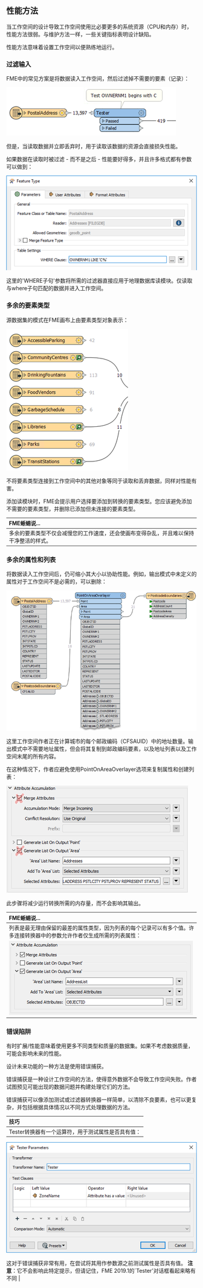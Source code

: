 ## 性能方法

当工作空间的设计导致工作空间使用比必要更多的系统资源（CPU和内存）时，性能方法很弱。与维护方法一样，一些关键指标表明设计缺陷。

性能方法意味着设置工作空间以便熟练地运行。

### 过滤输入

FME中的常见方案是将数据读入工作空间，然后过滤掉不需要的要素（记录）：

![](./Images/Img5.028.DataFilterTester.png)

但是，当读取数据并立即丢弃时，用于读取该数据的资源会直接损失性能。

如果数据在读取时被过滤 - 而不是之后 - 性能要好得多，并且许多格式都有参数可以做到：

![](./Images/Img5.029.DataFilterSQLWhere.png)

这里的'WHERE子句'参数将所需的过滤器直接应用于地理数据库读模块。仅读取与where子句匹配的数据并进入工作空间。

### 多余的要素类型

源数据集的模式在FME画布上由要素类型对象表示：

![](./Images/Img5.030.ExcessFeatureTypes.png)

不将要素类型连接到工作空间中的其他对象等同于读取和丢弃数据，同样对性能有害。

添加读模块时，FME会提示用户选择要添加到转换的要素类型。您应该避免添加不需要的要素类型，并删除已添加但未连接的要素类型。

|  FME蜥蜴说... |
| :--- |
|  多余的要素类型不仅会减慢您的工作速度，还会使画布变得杂乱，并且难以保持干净整洁的样式。 |

### 多余的属性和列表

将数据读入工作空间后，仍可缩小其大小以协助性能。例如，输出模式中未定义的属性对于工作空间不是必需的，可以删除：

![](./Images/Img5.031.ExcessAttrs.png)

这里工作空间作者正在计算城市的每个邮政编码（CFSAUID）中的地址数量。输出模式中不需要地址属性，但会将其复制到邮政编码要素，以及地址列表以及工作空间末尾的所有内容。

在这种情况下，作者应避免使用PointOnAreaOverlayer选项来复制属性和创建列表：

![](./Images/Img5.032.RemoveExcessAttrs.png)

此步骤将减少运行转换所需的内存量，而不会影响其输出。


|  FME蜥蜴说... |
| :--- |
|  列表是最无理由保留的最差的属性类型，因为列表的每个记录可以有多个值。许多连接转换器中的参数允许作者仅生成所需的列表属性：
![](./Images/Img5.033.MinimalListCreation.png) |

### 错误陷阱

有时扩展/性能意味着使用更多不同类型和质量的数据集。如果不考虑数据质量，可能会影响未来的性能。

设计未来功能的一种方法是使用错误捕获。

错误捕获是一种设计工作空间的方法，使得意外数据不会导致工作空间失败。作者试图预见可能出现的数据问题并构建处理它们的方法。

错误捕获可以像添加测试或过滤器转换器一样简单，以清除不良要素，也可以更复杂，并包括根据具体情况以不同方式处理数据的方法。

|  技巧 |
| :--- |
|  Tester转换器有一个运算符，用于测试属性是否具有值：  
![](./Images/Img5.034.TesterHasValueParameter.png)  

这对于错误捕获非常有用，在尝试将其用作参数源之前测试属性是否具有值。 **注意**：它不会影响此特定提示，但请记住，FME 2019.1的`Tester'对话框看起来略有不同 |

